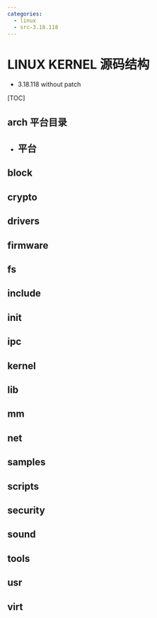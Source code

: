 ```yaml
---
categories:
  - linux
  - src-3.18.118
---
```

# LINUX KERNEL 源码结构

- 3.18.118 without patch

[TOC]



## arch 平台目录

- 平台
  - 

## block
## crypto
## drivers
## firmware
## fs
## include
## init
## ipc
## kernel
## lib
## mm
## net
## samples
## scripts
## security
## sound
## tools
## usr
## virt